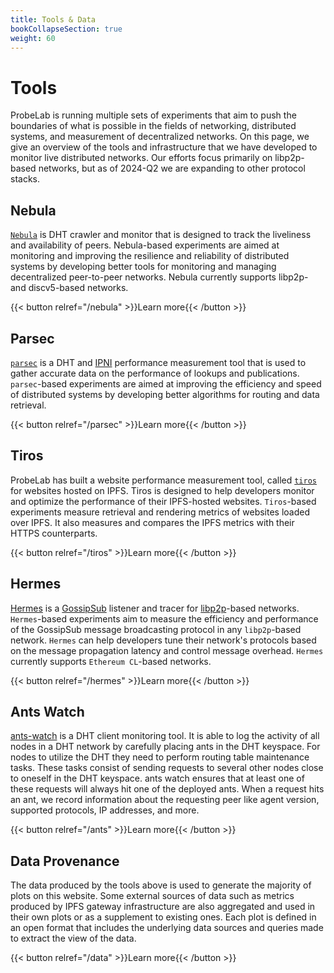 ```yaml
---
title: Tools & Data
bookCollapseSection: true
weight: 60
---
```


# Tools

ProbeLab is running multiple sets of experiments that aim to push the boundaries of what is possible in the fields of networking, distributed systems, and measurement of decentralized networks. On this page, we give an overview of the tools and infrastructure that we have developed to monitor live distributed networks. Our efforts focus primarily on libp2p-based networks, but as of 2024-Q2 we are expanding to other protocol stacks.

## Nebula

[`Nebula`](https://github.com/dennis-tra/nebula) is DHT crawler and monitor that is designed to track the liveliness and availability of peers. Nebula-based experiments are aimed at monitoring and improving the resilience and reliability of distributed systems by developing better tools for monitoring and managing decentralized peer-to-peer networks. Nebula currently supports libp2p- and discv5-based networks.

{{< button relref="/nebula" >}}Learn more{{< /button >}}

## Parsec

[`parsec`](https://github.com/probe-lab/parsec) is a DHT and [IPNI](https://cid.contact/) performance measurement tool that is used to gather accurate data on the performance of lookups and publications. `parsec`-based experiments are aimed at improving the efficiency and speed of distributed systems by developing better algorithms for routing and data retrieval.

{{< button relref="/parsec" >}}Learn more{{< /button >}}

## Tiros

ProbeLab has built a website performance measurement tool, called [`tiros`](https://github.com/probe-lab/tiros) for websites hosted on IPFS. Tiros is designed to help developers monitor and optimize the performance of their IPFS-hosted websites. `Tiros`-based experiments measure retrieval and rendering metrics of websites loaded over IPFS. It also measures and compares the IPFS metrics with their HTTPS counterparts.

{{< button relref="/tiros" >}}Learn more{{< /button >}}


## Hermes

[Hermes](https://github.com/probe-lab/hermes) is a [GossipSub](https://docs.libp2p.io/concepts/pubsub/overview/) listener and tracer for [libp2p](https://libp2p.io/)-based networks. `Hermes`-based experiments aim to measure the efficiency and performance of the GossipSub message broadcasting protocol in any `libp2p`-based network. `Hermes` can help developers tune their network's protocols based on the message propagation latency and control message overhead. `Hermes` currently supports `Ethereum CL`-based networks.  

{{< button relref="/hermes" >}}Learn more{{< /button >}}

## Ants Watch

[ants-watch](https://github.com/probe-lab/ants-watch) is a DHT client monitoring tool. It is able to log the activity of all nodes in a DHT network by carefully placing ants in the DHT keyspace. For nodes to utilize the DHT they need to perform routing table maintenance tasks. These tasks consist of sending requests to several other nodes close to oneself in the DHT keyspace. ants watch ensures that at least one of these requests will always hit one of the deployed ants. When a request hits an ant, we record information about the requesting peer like agent version, supported protocols, IP addresses, and more.  

{{< button relref="/ants" >}}Learn more{{< /button >}}

## Data Provenance

The data produced by the tools above is used to generate the majority of plots on this website. Some external sources of data such as metrics produced by 
IPFS gateway infrastructure are also aggregated and used in their own plots or as a supplement to existing ones. Each plot is defined in an open format that includes the underlying data sources and queries made to extract the view of the data.

{{< button relref="/data" >}}Learn more{{< /button >}}
